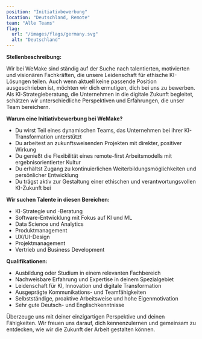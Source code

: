 ```yaml
---
position: "Initiativbewerbung"
location: "Deutschland, Remote"
team: "Alle Teams"
flag:
  url: "/images/flags/germany.svg"
  alt: "Deutschland"
---
```


**Stellenbeschreibung:**

Wir bei WeMake sind ständig auf der Suche nach talentierten, motivierten und
visionären Fachkräften, die unsere Leidenschaft für ethische KI-Lösungen teilen.
Auch wenn aktuell keine passende Position ausgeschrieben ist, möchten wir dich
ermutigen, dich bei uns zu bewerben. Als KI-Strategieberatung, die Unternehmen
in die digitale Zukunft begleitet, schätzen wir unterschiedliche Perspektiven
und Erfahrungen, die unser Team bereichern.

**Warum eine Initiativbewerbung bei WeMake?**

- Du wirst Teil eines dynamischen Teams, das Unternehmen bei ihrer
  KI-Transformation unterstützt
- Du arbeitest an zukunftsweisenden Projekten mit direkter, positiver Wirkung
- Du genießt die Flexibilität eines remote-first Arbeitsmodells mit
  ergebnisorientierter Kultur
- Du erhältst Zugang zu kontinuierlichen Weiterbildungsmöglichkeiten und
  persönlicher Entwicklung
- Du trägst aktiv zur Gestaltung einer ethischen und verantwortungsvollen
  KI-Zukunft bei

**Wir suchen Talente in diesen Bereichen:**

- KI-Strategie und -Beratung
- Software-Entwicklung mit Fokus auf KI und ML
- Data Science und Analytics
- Produktmanagement
- UX/UI-Design
- Projektmanagement
- Vertrieb und Business Development

**Qualifikationen:**

- Ausbildung oder Studium in einem relevanten Fachbereich
- Nachweisbare Erfahrung und Expertise in deinem Spezialgebiet
- Leidenschaft für KI, Innovation und digitale Transformation
- Ausgeprägte Kommunikations- und Teamfähigkeiten
- Selbstständige, proaktive Arbeitsweise und hohe Eigenmotivation
- Sehr gute Deutsch- und Englischkenntnisse

Überzeuge uns mit deiner einzigartigen Perspektive und deinen Fähigkeiten. Wir
freuen uns darauf, dich kennenzulernen und gemeinsam zu entdecken, wie wir die
Zukunft der Arbeit gestalten können.
